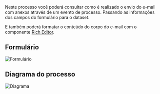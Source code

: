 Neste processo você poderá consultar como é realizado o envio do e-mail com anexos através de um evento de processo. Passando as informações dos campos do formulário para o dataset.

E também poderá formatar o conteúdo do corpo do e-mail com o componente [Rich Editor](https://style.fluig.com/miscellaneous.html#rich-editor).

## Formulário

![Formulário](https://github.com/sergiomachadosilva/fluig-datasets/blob/master/dsEnviarEmailComAnexos/processo-exemplo01/imagem_formulario.png)

## Diagrama do processo

![Diagrama](https://github.com/sergiomachadosilva/fluig-datasets/blob/master/dsEnviarEmailComAnexos/processo-exemplo01/workflow/.resources/enviarEmailComAnexos.processimage.svg)
